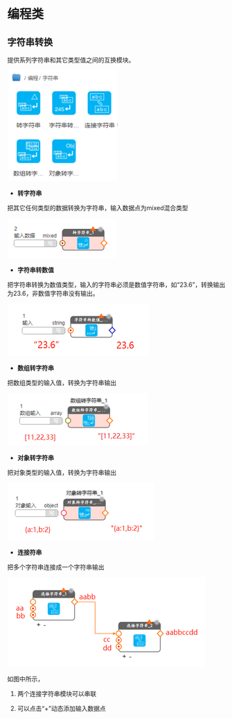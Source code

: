
# 编程类


## 字符串转换

提供系列字符串和其它类型值之间的互换模块。

![系统资源](../image/src16.png)

- **转字符串**

把其它任何类型的数据转换为字符串，输入数据点为mixed混合类型

![系统资源](../image/src17.png)


- **字符串转数值**

把字符串转换为数值类型，输入的字符串必须是数值字符串，如“23.6”，转换输出为23.6，非数值字符串没有输出。

![系统资源](../image/src18.png)

- **数组转字符串**

把数组类型的输入值，转换为字符串输出

![系统资源](../image/src19.png)

- **对象转字符串**

把对象类型的输入值，转换为字符串输出

![系统资源](../image/src20.png)

- **连接符串**

把多个字符串连接成一个字符串输出

![系统资源](../image/src21.png)

如图中所示，

1. 两个连接字符串模块可以串联

2. 可以点击“+”动态添加输入数据点






